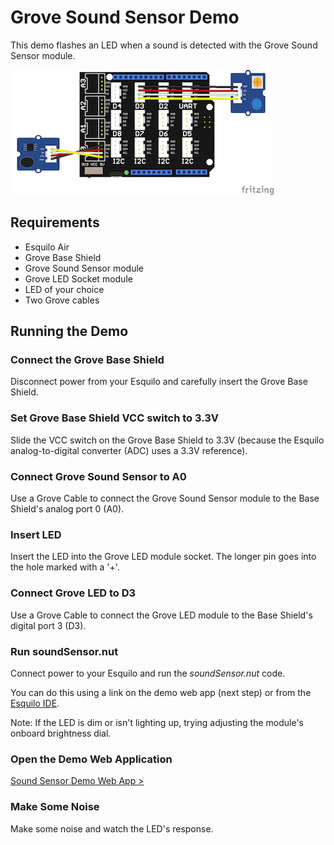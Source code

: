 # Grove Sound Sensor Demo

This demo flashes an LED when a sound is detected with the Grove Sound Sensor
module.

![Sound Sensor Fritzing image](soundSensor.png)

## Requirements

* Esquilo Air
* Grove Base Shield
* Grove Sound Sensor module
* Grove LED Socket module
* LED of your choice 
* Two Grove cables

## Running the Demo

### Connect the Grove Base Shield

Disconnect power from your Esquilo and carefully insert the Grove Base Shield.

### Set Grove Base Shield VCC switch to 3.3V

Slide the VCC switch on the Grove Base Shield to 3.3V (because the Esquilo
analog-to-digital converter (ADC) uses a 3.3V reference).

### Connect Grove Sound Sensor to A0

Use a Grove Cable to connect the Grove Sound Sensor module to the Base Shield's
analog port 0 (A0).

### Insert LED

Insert the LED into the Grove LED module socket. The longer pin goes into the
hole marked with a '+'.

### Connect Grove LED to D3

Use a Grove Cable to connect the Grove LED module to the Base Shield's digital
port 3 (D3).

### Run soundSensor.nut

Connect power to your Esquilo and run the *soundSensor.nut* code.

You can do this using a link on the demo web app (next step) or from the
[Esquilo IDE](/).

Note: If the LED is dim or isn't lighting up, trying adjusting the module's
onboard brightness dial.

### Open the Demo Web Application

[Sound Sensor Demo Web App >](soundSensor.html)

### Make Some Noise

Make some noise and watch the LED's response. 
